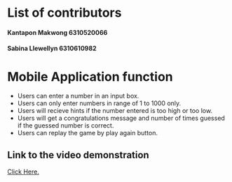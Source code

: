 # List of contributors
#### Kantapon Makwong 6310520066
#### Sabina Llewellyn 6310610982

# Mobile Application function
- Users can enter a number in an input box.
- Users can only enter numbers in range of 1 to 1000 only.
- Users will recieve hints if the number entered is too high or too low.
- Users will get a congratulations message and number of times guessed if the guessed number is correct.
- Users can replay the game by play again button.

## Link to the video demonstration

[Click Here.](__link__)
